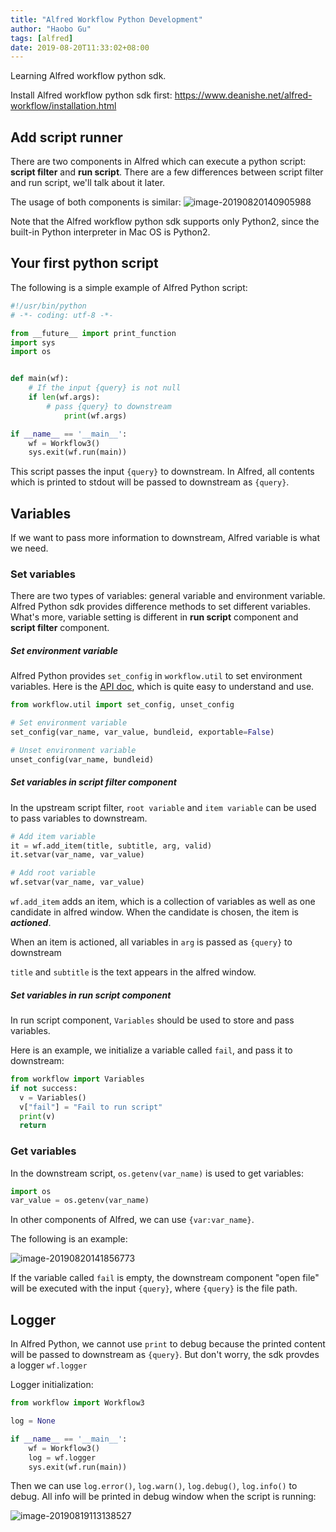 ```yaml
---
title: "Alfred Workflow Python Development"
author: "Haobo Gu"
tags: [alfred]
date: 2019-08-20T11:33:02+08:00
---
```


Learning Alfred workflow python sdk. 

<!--more-->

Install Alfred workflow python sdk first: https://www.deanishe.net/alfred-workflow/installation.html

## Add script runner

There are two components in Alfred which can execute a python script: **script filter** and **run script**. There are a few differences between script filter and run script, we'll talk about it later. 

The usage of both components is similar: ![image-20190820140905988](http://haobo-markdown.oss-cn-zhangjiakou.aliyuncs.com/markdown/2019-08-20-060906.png)

Note that the Alfred workflow python sdk supports only Python2, since the built-in Python interpreter in Mac OS is Python2.

## Your first python script

The following is a simple example of Alfred Python script:

```python
#!/usr/bin/python
# -*- coding: utf-8 -*-

from __future__ import print_function
import sys
import os


def main(wf):
  	# If the input {query} is not null
    if len(wf.args):
      	# pass {query} to downstream
     		print(wf.args)

if __name__ == '__main__':
    wf = Workflow3()
    sys.exit(wf.run(main))
```

This script passes the input `{query}` to downstream. In Alfred, all contents which is printed to stdout will be passed to downstream as `{query}`.

## Variables

If we want to pass more information to downstream, Alfred variable is what we need.

### Set variables

There are two types of variables: general variable and environment variable. Alfred Python sdk provides difference methods to set different variables. What's more, variable setting is different in **run script** component and **script filter** component. 

##### Set environment variable

Alfred Python provides `set_config` in `workflow.util` to set environment variables. Here is the [API doc](https://www.deanishe.net/alfred-workflow/api/index.html?highlight=set_config#workflow.util.set_config), which is quite easy to understand and use.

```python
from workflow.util import set_config, unset_config

# Set environment variable
set_config(var_name, var_value, bundleid, exportable=False)

# Unset environment variable
unset_config(var_name, bundleid)
```

##### Set variables in script filter component

In the upstream script filter, `root variable` and `item variable` can be used to pass variables to downstream.

```python
# Add item variable
it = wf.add_item(title, subtitle, arg, valid)
it.setvar(var_name, var_value)

# Add root variable
wf.setvar(var_name, var_value)
```

`wf.add_item` adds an item, which is a collection of variables as well as one candidate in alfred window. When the candidate is chosen, the item is ***actioned***. 

When an item is actioned, all variables in `arg` is passed as `{query}` to downstream

`title` and `subtitle` is the text appears in the alfred window.

##### Set variables in run script component

In run script component, `Variables` should be used to store and pass variables.

Here is an example, we initialize a variable called `fail`, and pass it to downstream:

```python
from workflow import Variables
if not success:
  v = Variables()
  v["fail"] = "Fail to run script"
  print(v)
  return
```

### Get variables

In the downstream script, `os.getenv(var_name)` is used to get variables:

```python
import os
var_value = os.getenv(var_name)
```

In other components of Alfred, we can use `{var:var_name}`.

The following is an example: 

![image-20190820141856773](http://haobo-markdown.oss-cn-zhangjiakou.aliyuncs.com/markdown/2019-08-20-061857.png)

If the variable called `fail` is empty, the downstream component "open file" will be executed with the input `{query}`, where `{query}` is the file path. 

## Logger

In Alfred Python, we cannot use `print` to debug because the printed content will be passed to downstream as `{query}`. But don't worry, the sdk provdes a logger `wf.logger`

Logger initialization: 

```python
from workflow import Workflow3

log = None

if __name__ == '__main__':
    wf = Workflow3()
    log = wf.logger
    sys.exit(wf.run(main))
```

Then we can use `log.error()`, `log.warn()`, `log.debug()`, `log.info()` to debug. All info will be printed in debug window when the script is running:

![image-20190819113138527](http://haobo-markdown.oss-cn-zhangjiakou.aliyuncs.com/markdown/2019-08-20-064331.png)